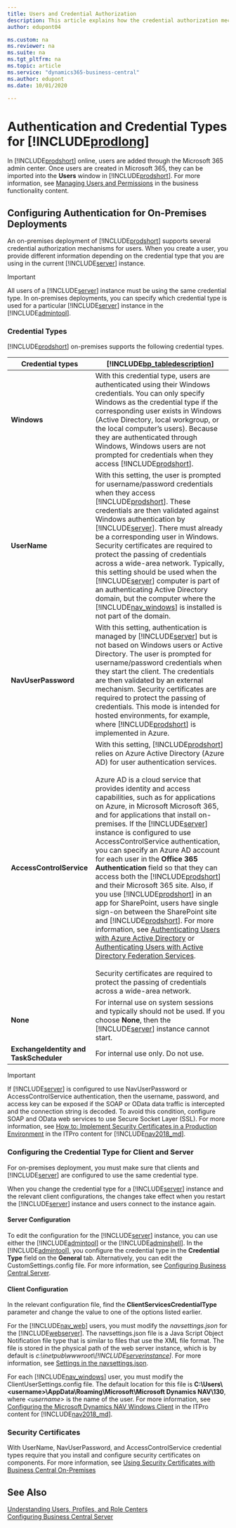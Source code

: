 ```yaml
---
title: Users and Credential Authorization
description: This article explains how the credential authorization mechanism works for users of Business Central and how to configure credential types for on-premises.
author: edupont04

ms.custom: na
ms.reviewer: na
ms.suite: na
ms.tgt_pltfrm: na
ms.topic: article
ms.service: "dynamics365-business-central"
ms.author: edupont
ms.date: 10/01/2020

---
```

# Authentication and Credential Types for [!INCLUDE[prodlong](../developer/includes/prodlong.md)]  

In [!INCLUDE[prodshort](../developer/includes/prodshort.md)] online, users are added through the Microsoft 365 admin center. Once users are created in Microsoft 365, they can be imported into the **Users** window in [!INCLUDE[prodshort](../developer/includes/prodshort.md)]. For more information, see [Managing Users and Permissions](/dynamics365/business-central/ui-how-users-permissions) in the business functionality content.  

## Configuring Authentication for On-Premises Deployments
An on-premises deployment of [!INCLUDE[prodshort](../developer/includes/prodshort.md)] supports several credential authorization mechanisms for users. When you create a user, you provide different information depending on the credential type that you are using in the current [!INCLUDE[server](../developer/includes/server.md)] instance.

> [!IMPORTANT]  
> All users of a [!INCLUDE[server](../developer/includes/server.md)] instance must be using the same credential type. In on-premises deployments, you can specify which credential type is used for a particular [!INCLUDE[server](../developer/includes/server.md)] instance in the [!INCLUDE[admintool](../developer/includes/admintool.md)].  

### Credential Types  
[!INCLUDE[prodshort](../developer/includes/prodshort.md)] on-premises supports the following credential types.  

|Credential types|[!INCLUDE[bp_tabledescription](../developer/includes/bp_tabledescription_md.md)]|  
|----------------------|---------------------------------------|  
|**Windows**|With this credential type, users are authenticated using their Windows credentials. You can only specify Windows as the credential type if the corresponding user exists in Windows \(Active Directory, local workgroup, or the local computer’s users\). Because they are authenticated through Windows, Windows users are not prompted for credentials when they access [!INCLUDE[prodshort](../developer/includes/prodshort.md)].|  
|**UserName**|With this setting, the user is prompted for username/password credentials when they access [!INCLUDE[prodshort](../developer/includes/prodshort.md)]. These credentials are then validated against Windows authentication by [!INCLUDE[server](../developer/includes/server.md)]. There must already be a corresponding user in Windows. Security certificates are required to protect the passing of credentials across a wide-area network. Typically, this setting should be used when the [!INCLUDE[server](../developer/includes/server.md)] computer is part of an authenticating Active Directory domain, but the computer where the [!INCLUDE[nav_windows](../developer/includes/nav_windows_md.md)] is installed is not part of the domain.|  
|**NavUserPassword**|With this setting, authentication is managed by [!INCLUDE[server](../developer/includes/server.md)] but is not based on Windows users or Active Directory. The user is prompted for username/password credentials when they start the client. The credentials are then validated by an external mechanism. Security certificates are required to protect the passing of credentials. This mode is intended for hosted environments, for example, where [!INCLUDE[prodshort](../developer/includes/prodshort.md)] is implemented in Azure.|  
|**AccessControlService**|With this setting, [!INCLUDE[prodshort](../developer/includes/prodshort.md)] relies on Azure Active Directory \(Azure AD\) for user authentication services.<br /><br /> Azure AD is a cloud service that provides identity and access capabilities, such as for applications on Azure, in Microsoft Microsoft 365, and for applications that install on-premises. If the [!INCLUDE[server](../developer/includes/server.md)] instance is configured to use AccessControlService authentication, you can specify an Azure AD account for each user in the **Office 365 Authentication** field so that they can access both the [!INCLUDE[prodshort](../developer/includes/prodshort.md)] and their Microsoft 365 site. Also, if you use [!INCLUDE[prodshort](../developer/includes/prodshort.md)] in an app for SharePoint, users have single sign-on between the SharePoint site and [!INCLUDE[prodshort](../developer/includes/prodshort.md)]. For more information, see [Authenticating Users with Azure Active Directory](Authenticating-Users-with-Azure-Active-Directory.md) or [Authenticating Users with Active Directory Federation Services](authenticating-users-with-active-directory-federation-service.md).<br /><br />Security certificates are required to protect the passing of credentials across a wide-area network. |  
|**None**| For internal use on system sessions and typically should not be used. If you choose **None**, then the [!INCLUDE[server](../developer/includes/server.md)] instance cannot start.|
|**ExchangeIdentity and TaskScheduler**| For internal use only. Do not use.|

> [!IMPORTANT]  
>  If [!INCLUDE[server](../developer/includes/server.md)] is configured to use NavUserPassword or AccessControlService authentication, then the username, password, and access key can be exposed if the SOAP or OData data traffic is intercepted and the connection string is decoded. To avoid this condition, configure SOAP and OData web services to use Secure Socket Layer \(SSL\). For more information, see [How to: Implement Security Certificates in a Production Environment](/dynamics-nav/How-to--Implement-Security-Certificates-in-a-Production-Environment) in the ITPro content for [!INCLUDE[nav2018_md](../developer/includes/nav2018_md.md)].  

### Configuring the Credential Type for Client and Server  
For on-premises deployment, you must make sure that clients and [!INCLUDE[server](../developer/includes/server.md)] are configured to use the same credential type.  

When you change the credential type for a [!INCLUDE[server](../developer/includes/server.md)] instance and the relevant client configurations, the changes take effect when you restart the [!INCLUDE[server](../developer/includes/server.md)] instance and users connect to the instance again.  

#### Server Configuration

To edit the configuration for the [!INCLUDE[server](../developer/includes/server.md)] instance, you can use either the [!INCLUDE[admintool](../developer/includes/admintool.md)] or the [!INCLUDE[adminshell](../developer/includes/adminshell.md)]. In the [!INCLUDE[admintool](../developer/includes/admintool.md)], you configure the credential type in the **Credential Type** field on the **General** tab. Alternatively, you can edit the CustomSettings.config file. For more information, see [Configuring Business Central Server](configure-server-instance.md).  

<!--
> [!IMPORTANT]  
>  When [!INCLUDE[server](../developer/includes/server.md)] services are deployed on Azure but not as part of [!INCLUDE[prodshort](../developer/includes/prodshort.md)] online, you must configure them on Azure. For more information, see [How to: Open Microsoft Dynamics NAV Clients that Connect to Microsoft Dynamics NAV on Microsoft Azure](/dynamics-nav/How-to--Open-Microsoft-Dynamics-NAV-Clients-that-Connect-to-Microsoft-Dynamics-NAV-on-Microsoft-Azure) in the ITPro content for [!INCLUDE[nav2018_md](../developer/includes/nav2018_md.md)].  
-->
#### Client Configuration

In the relevant configuration file, find the **ClientServicesCredentialType** parameter and change the value to one of the options listed earlier.  

For the [!INCLUDE[nav_web](../developer/includes/nav_web_md.md)] users, you must modify the *navsettings.json* for the [!INCLUDE[webserver](../developer/includes/webserver.md)]. The navsettings.json file is a Java Script Object Notification file type that is similar to files that use the XML file format. The file is stored in the physical path of the web server instance, which is by default is *c:\inetpub\\wwwroot\\[!INCLUDE[serverinstance](../developer/includes/serverinstance.md)]*. For more information, see [Settings in the navsettings.json](configure-web-server.md#Settings).  

For each [!INCLUDE[nav_windows](../developer/includes/nav_windows_md.md)] user, you must modify the ClientUserSettings.config file. The default location for this file is **C:\\Users\\\<username>\\AppData\\Roaming\\Microsoft\\Microsoft Dynamics NAV\\130**, where *\<username>* is the name of the user. For more information, see [Configuring the Microsoft Dynamics NAV Windows Client](/dynamics-nav/configuring-the-windows-client) in the ITPro content for [!INCLUDE[nav2018_md](../developer/includes/nav2018_md.md)]. 

### Security Certificates 
With UserName, NavUserPassword, and AccessControlService credential types require that you install and configure security certificates on components. For more information, see [Using Security Certificates with Business Central On-Premises](../deployment/implement-security-certificates-production-environment.md)

## See Also  

[Understanding Users, Profiles, and Role Centers](/dynamics365/business-central/admin-users-profiles-roles)  
[Configuring Business Central Server](configure-server-instance.md)  
<!--[Business Central Windows PowerShell Cmdlets](/powershell/business-central/overview.md)-->  
